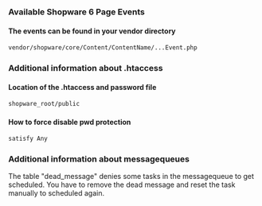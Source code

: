 ### Available Shopware 6 Page Events
#### The events can be found in your vendor directory
```bash
vendor/shopware/core/Content/ContentName/...Event.php
```
### Additional information about .htaccess
#### Location of the .htaccess and password file
```bash 
shopware_root/public
```
#### How to force disable pwd protection
```bash
satisfy Any
```
### Additional information about messagequeues
The table "dead_message" denies some tasks in the messagequeue to get scheduled. You have to remove the dead message and reset the task manually to scheduled again.

